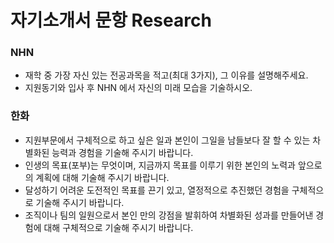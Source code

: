 # 자기소개서 문항 Research

### NHN

- 재학 중 가장 자신 있는 전공과목을 적고(최대 3가지), 그 이유를 설명해주세요.
- 지원동기와 입사 후 NHN 에서 자신의 미래 모습을 기술하시오.

### 한화

- 지원부문에서 구체적으로 하고 싶은 일과 본인이 그일을 남들보다 잘 할 수 있는 차별화된 능력과 경험을 기술해 주시기 바랍니다.
- 인생의 목표(포부)는 무엇이며, 지금까지 목표를 이루기 위한 본인의 노력과 앞으로의 계획에 대해 기술해 주시기 바랍니다.
- 달성하기 어려운 도전적인 목표를 끈기 있고, 열정적으로 추진했던 경험을 구체적으로 기술해 주시기 바랍니다.
- 조직이나 팀의 일원으로서 본인 만의 강점을 발휘하여 차별화된 성과를 만들어낸 경험에 대해 구체적으로 기술해 주시기 바랍니다.

